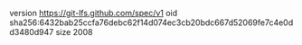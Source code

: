 version https://git-lfs.github.com/spec/v1
oid sha256:6432bab25ccfa76debc62f14d074ec3cb20bdc667d52069fe7c4e0dd3480d947
size 2008
